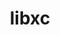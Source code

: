 ---
title: "libxc"
layout: cache
categories: [package, v0.18.1]
meta: {"versions": ["5.1.7"], "compilers": ["gcc@=7.3.1"], "oss": ["amzn2"], "platforms": ["linux"], "targets": ["aarch64", "graviton2", "x86_64_v3", "x86_64_v4"], "stacks": ["aws-ahug", "aws-ahug-aarch64", "root"], "num_specs": 4, "num_specs_by_stack": {"root": 4, "aws-ahug": 2, "aws-ahug-aarch64": 2}}
spec_details: [{"hash": "jkmhu3uaakuduwnzs5nmuzphvklrfplc", "compiler": "gcc@=7.3.1", "versions": ["5.1.7"], "os": "amzn2", "platform": "linux", "target": "x86_64_v4", "variants": ["~cuda", "+shared"], "stacks": ["root", "aws-ahug"], "size": "-", "tarball": "https://binaries.spack.io/v0.18.1/build_cache/linux-amzn2-x86_64_v4/gcc-7.3.1/libxc-5.1.7/linux-amzn2-x86_64_v4-gcc-7.3.1-libxc-5.1.7-jkmhu3uaakuduwnzs5nmuzphvklrfplc.spack"}, {"hash": "yyumpj5oq3bociltti7e6nfv4qe5mceh", "compiler": "gcc@=7.3.1", "versions": ["5.1.7"], "os": "amzn2", "platform": "linux", "target": "graviton2", "variants": ["~cuda", "+shared"], "stacks": ["root", "aws-ahug-aarch64"], "size": "-", "tarball": "https://binaries.spack.io/v0.18.1/build_cache/linux-amzn2-graviton2/gcc-7.3.1/libxc-5.1.7/linux-amzn2-graviton2-gcc-7.3.1-libxc-5.1.7-yyumpj5oq3bociltti7e6nfv4qe5mceh.spack"}, {"hash": "khpsv2quawranq2o7eayd3mkjqsv7oqf", "compiler": "gcc@=7.3.1", "versions": ["5.1.7"], "os": "amzn2", "platform": "linux", "target": "aarch64", "variants": ["~cuda", "+shared"], "stacks": ["root", "aws-ahug-aarch64"], "size": "-", "tarball": "https://binaries.spack.io/v0.18.1/build_cache/linux-amzn2-aarch64/gcc-7.3.1/libxc-5.1.7/linux-amzn2-aarch64-gcc-7.3.1-libxc-5.1.7-khpsv2quawranq2o7eayd3mkjqsv7oqf.spack"}, {"hash": "7w4b3tsqgzfl637xnsb4evzrb6aydbzo", "compiler": "gcc@=7.3.1", "versions": ["5.1.7"], "os": "amzn2", "platform": "linux", "target": "x86_64_v3", "variants": ["~cuda", "+shared"], "stacks": ["root", "aws-ahug"], "size": "-", "tarball": "https://binaries.spack.io/v0.18.1/build_cache/linux-amzn2-x86_64_v3/gcc-7.3.1/libxc-5.1.7/linux-amzn2-x86_64_v3-gcc-7.3.1-libxc-5.1.7-7w4b3tsqgzfl637xnsb4evzrb6aydbzo.spack"}]
---
